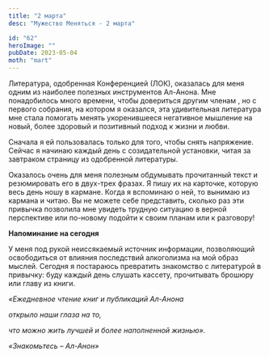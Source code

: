 ```yaml
---
title: "2 марта"
desc: "Мужество Меняться - 2 марта"

id: "62"
heroImage: ""
pubDate: 2023-05-04
moth: "mart"
---
```


Литература, одобренная Конференцией (ЛОК), оказалась для меня одним из
наиболее полезных инструментов Ал-Анона. Мне понадобилось много времени, чтобы
довериться другим членам , но с первого собрания, на котором я оказался, эта
удивительная литература мне стала помогать менять укоренившееся негативное
мышление на новый, более здоровый и позитивный подход к жизни и любви.

Сначала я ей пользовалась только для того, чтобы снять напряжение. Сейчас я
начинаю каждый день с созидательной установки, читая за завтраком страницу из
одобренной литературы.

Оказалось очень для меня полезным обдумывать прочитанный текст и резюмировать
его в двух-трех фразах. Я пишу их на карточке, которую весь день ношу в
кармане. Когда я вспоминаю о ней, то вынимаю из кармана и читаю. Вы не можете
себе представить, сколько раз эти привычка позволила мне увидеть трудную
ситуацию в верной перспективе или по-новому подойти к своим планам или к
разговору!

**Напоминание на сегодня**

У меня под рукой неиссякаемый источник информации, позволяющий освободиться от
влияния последствий алкоголизма на мой образ мыслей. Сегодня я постараюсь
превратить знакомство с литературой в привычку: буду каждый день слушать
кассету, прочитывать брошюру или главу из книги.

_«Ежедневное чтение книг и публикаций Ал-Анона_

_открыло наши глаза на то,_

_что можно жить лучшей и более наполненной жизнью»._

_«Знакомьтесь – Ал-Анон»_
